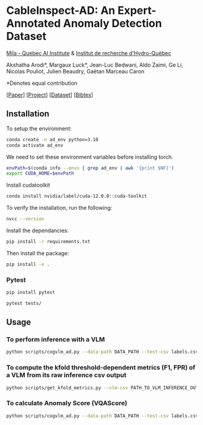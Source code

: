 # CableInspect-AD: An Expert-Annotated Anomaly Detection Dataset

[Mila - Quebec AI Institute](https://mila.quebec/en/industry-services) & [Institut de recherche d'Hydro-Québec]()

Akshatha Arodi\*, Margaux Luck\*, Jean-Luc Bedwani, Aldo Zaimi, Ge Li, Nicolas Pouliot, Julien Beaudry, Gaétan Marceau Caron

\*Denotes equal contribution

[[Paper]()] [[Project](https://mila-iqia.github.io/cableinspect-ad/#)] [[Dataset]()] [[Bibtex]()]

## Installation

To setup the environment:
```bash
conda create -n ad_env python=3.10
conda activate ad_env
```
We need to set these environment variables before installing torch.
```bash
envPath=$(conda info --envs | grep ad_env | awk '{print $NF}')
export CUDA_HOME=$envPath
```
Install cudatoolkit
```bash
conda install nvidia/label/cuda-12.0.0::cuda-toolkit
```
To verify the installation, run the following:
```bash
nvcc --version
```
Install the dependancies:
```bash
pip install -r requirements.txt
```

Then install the package:
```bash
pip install -e .
```

### Pytest
```bash
pip install pytest

pytest tests/
```

## Usage

### To perform inference with a VLM

```bash 
python scripts/cogvlm_ad.py --data-path DATA_PATH --test-csv labels.csv --batch-size 4 --out-csv cables_cogvlm_zero_shot_inference.csv
```

### To compute the kfold threshold-dependent metrics (F1, FPR) of a VLM from its raw inference csv output
```bash 
python scripts/get_kfold_metrics.py --vlm-csv PATH_TO_VLM_INFERENCE_OUTPUT --kfold-dir DATA_PATH/k_fold_labels --output-csv-filename cables_vlm_kfold_metrics.csv
```

### To calculate Anomaly Score (VQAScore)

```bash 
python scripts/cogvlm_ad.py --data-path DATA_PATH --test-csv labels.csv --batch-size 4 --out-csv cables_cogvlm_zero_shot_vqascore.csv --generate-scores True
```
